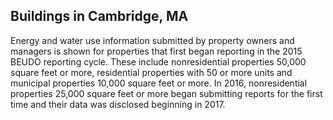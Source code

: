## Buildings in Cambridge, MA

Energy and water use information submitted by property owners and managers is shown for properties that first began reporting in the 2015 BEUDO reporting cycle. These include nonresidential properties 50,000 square feet or more, residential properties with 50 or more units and municipal properties 10,000 square feet or more. In 2016, nonresidential properties 25,000 square feet or more began submitting reports for the first time and their data was disclosed beginning in 2017.